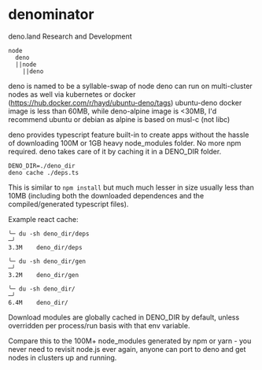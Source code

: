# denominator
deno.land Research and Development

```
node
  deno
  ||node
    ||deno
```

deno is named to be a syllable-swap of node
deno can run on multi-cluster nodes as well via kubernetes or docker (https://hub.docker.com/r/hayd/ubuntu-deno/tags)
ubuntu-deno docker image is less than 60MB, while deno-alpine image is <30MB, I'd recommend ubuntu or debian as alpine is based on musl-c (not libc)

deno provides typescript feature built-in to create apps without the hassle of downloading 100M or 1GB heavy node_modules folder.  No more npm required. deno takes care of it by caching it in a DENO_DIR folder.

```
DENO_DIR=./deno_dir
deno cache ./deps.ts
```

This is similar to `npm install` but much much lesser in size usually less than 10MB (including both the downloaded dependences and the compiled/generated typescript files).

Example react cache:
```
╰─ du -sh deno_dir/deps                                                                                                            ─╯
3.3M	deno_dir/deps

╰─ du -sh deno_dir/gen                                                                                                             ─╯
3.2M	deno_dir/gen

╰─ du -sh deno_dir/                                                                                                                ─╯
6.4M	deno_dir/
```

Download modules are globally cached in DENO_DIR by default, unless overridden per process/run basis with that env variable.

Compare this to the 100M+ node_modules generated by npm or yarn - you never need to revisit node.js ever again, anyone can port to deno and get nodes in clusters up and running.
